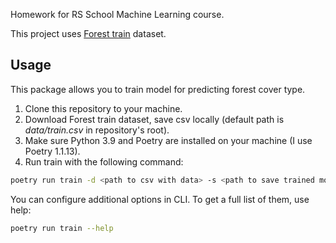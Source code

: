 Homework for RS School Machine Learning course.

This project uses [Forest train](https://www.kaggle.com/competitions/forest-cover-type-prediction) dataset.

## Usage
This package allows you to train model for predicting forest cover type.
1. Clone this repository to your machine.
2. Download Forest train dataset, save csv locally (default path is *data/train.csv* in repository's root).
3. Make sure Python 3.9 and Poetry are installed on your machine (I use Poetry 1.1.13).
4. Run train with the following command:
```bash
poetry run train -d <path to csv with data> -s <path to save trained model>
```
You can configure additional options in CLI. To get a full list of them, use help:
```bash
poetry run train --help
```

